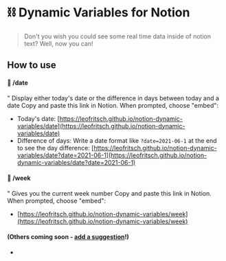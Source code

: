 # ⛓️ Dynamic Variables for Notion
> Don't you wish you could see some real time data inside of notion text?
Well, now you can!

## How to use
#### 📅 /date
" Display either today's date or the difference in days between today and a date
Copy and paste this link in Notion. When prompted, choose "embed":
* Today's date: [https://leofritsch.github.io/notion-dynamic-variables/date](https://leofritsch.github.io/notion-dynamic-variables/date)
* Difference of days: Write a date format like `?date=2021-06-1` at the end to see the day difference: [https://leofritsch.github.io/notion-dynamic-variables/date?date=2021-06-1](https://leofritsch.github.io/notion-dynamic-variables/date?date=2021-06-1)
#### 📅 /week
" Gives you the current week number
Copy and paste this link in Notion. When prompted, choose "embed":
* [https://leofritsch.github.io/notion-dynamic-variables/week](https://leofritsch.github.io/notion-dynamic-variables/week)
#### (Others coming soon - [add a suggestion](https://github.com/leofritsch/notion-dynamic-variables/issues/new)!)
* 
